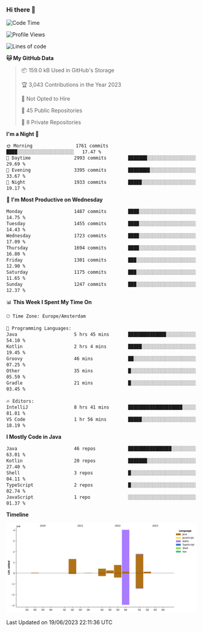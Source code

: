 ### Hi there 👋


<!--START_SECTION:waka-->
![Code Time](http://img.shields.io/badge/Code%20Time-3%2C254%20hrs%203%20mins-blue)

![Profile Views](http://img.shields.io/badge/Profile%20Views-126-blue)

![Lines of code](https://img.shields.io/badge/From%20Hello%20World%20I%27ve%20Written-8.7%20million%20lines%20of%20code-blue)

**🐱 My GitHub Data** 

> 📦 159.0 kB Used in GitHub's Storage 
 > 
> 🏆 3,043 Contributions in the Year 2023
 > 
> 🚫 Not Opted to Hire
 > 
> 📜 45 Public Repositories 
 > 
> 🔑 8 Private Repositories 
 > 
**I'm a Night 🦉** 

```text
🌞 Morning                1761 commits        ████░░░░░░░░░░░░░░░░░░░░░   17.47 % 
🌆 Daytime                2993 commits        ███████░░░░░░░░░░░░░░░░░░   29.69 % 
🌃 Evening                3395 commits        ████████░░░░░░░░░░░░░░░░░   33.67 % 
🌙 Night                  1933 commits        █████░░░░░░░░░░░░░░░░░░░░   19.17 % 
```
📅 **I'm Most Productive on Wednesday** 

```text
Monday                   1487 commits        ████░░░░░░░░░░░░░░░░░░░░░   14.75 % 
Tuesday                  1455 commits        ████░░░░░░░░░░░░░░░░░░░░░   14.43 % 
Wednesday                1723 commits        ████░░░░░░░░░░░░░░░░░░░░░   17.09 % 
Thursday                 1694 commits        ████░░░░░░░░░░░░░░░░░░░░░   16.80 % 
Friday                   1301 commits        ███░░░░░░░░░░░░░░░░░░░░░░   12.90 % 
Saturday                 1175 commits        ███░░░░░░░░░░░░░░░░░░░░░░   11.65 % 
Sunday                   1247 commits        ███░░░░░░░░░░░░░░░░░░░░░░   12.37 % 
```


📊 **This Week I Spent My Time On** 

```text
🕑︎ Time Zone: Europe/Amsterdam

💬 Programming Languages: 
Java                     5 hrs 45 mins       ██████████████░░░░░░░░░░░   54.10 % 
Kotlin                   2 hrs 4 mins        █████░░░░░░░░░░░░░░░░░░░░   19.45 % 
Groovy                   46 mins             ██░░░░░░░░░░░░░░░░░░░░░░░   07.25 % 
Other                    35 mins             █░░░░░░░░░░░░░░░░░░░░░░░░   05.59 % 
Gradle                   21 mins             █░░░░░░░░░░░░░░░░░░░░░░░░   03.45 % 

🔥 Editors: 
IntelliJ                 8 hrs 41 mins       ████████████████████░░░░░   81.81 % 
VS Code                  1 hr 56 mins        █████░░░░░░░░░░░░░░░░░░░░   18.19 % 
```

**I Mostly Code in Java** 

```text
Java                     46 repos            ████████████████░░░░░░░░░   63.01 % 
Kotlin                   20 repos            ███████░░░░░░░░░░░░░░░░░░   27.40 % 
Shell                    3 repos             █░░░░░░░░░░░░░░░░░░░░░░░░   04.11 % 
TypeScript               2 repos             █░░░░░░░░░░░░░░░░░░░░░░░░   02.74 % 
JavaScript               1 repo              ░░░░░░░░░░░░░░░░░░░░░░░░░   01.37 % 
```



**Timeline**

![Lines of Code chart](https://raw.githubusercontent.com/powercasgamer/powercasgamer/master/assets/bar_graph.png)


 Last Updated on 19/06/2023 22:11:36 UTC
<!--END_SECTION:waka-->
